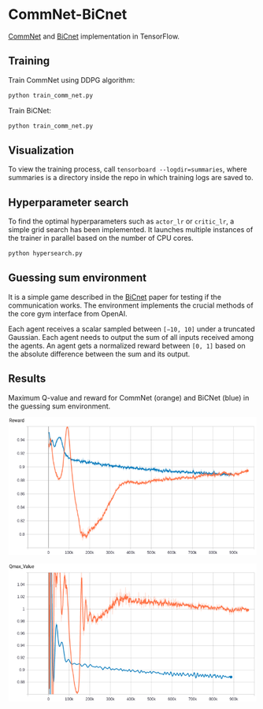 # CommNet-BiCnet
[CommNet](https://arxiv.org/abs/1605.07736) and [BiCnet](https://arxiv.org/abs/1703.10069) implementation in TensorFlow.

## Training
Train CommNet using DDPG algorithm:
```sh
python train_comm_net.py
```

Train BiCNet:
```sh
python train_comm_net.py
```

## Visualization
To view the training process, call `tensorboard --logdir=summaries`, where summaries is a directory inside the repo in which training logs are saved to.

## Hyperparameter search
To find the optimal hyperparameters such as `actor_lr` or `critic_lr`, a simple grid search has been implemented. It launches multiple instances of the trainer in parallel based on the number of CPU cores.
```sh
python hypersearch.py
```

## Guessing sum environment
It is a simple game described in the [BiCnet](https://arxiv.org/abs/1703.10069) paper for testing if the communication works. The environment implements the crucial methods of the core gym interface from OpenAI.

Each agent receives a scalar sampled between `[−10, 10]` under a truncated Gaussian. Each agent needs to output the sum of all inputs received among the agents. An agent gets a normalized reward between `[0, 1]` based on the absolute difference between the sum and its output.

## Results
Maximum Q-value and reward for CommNet (orange) and BiCNet (blue) in the guessing sum environment.

![](docs/reward_2agents.png)

![](docs/qmax_2agents.png)